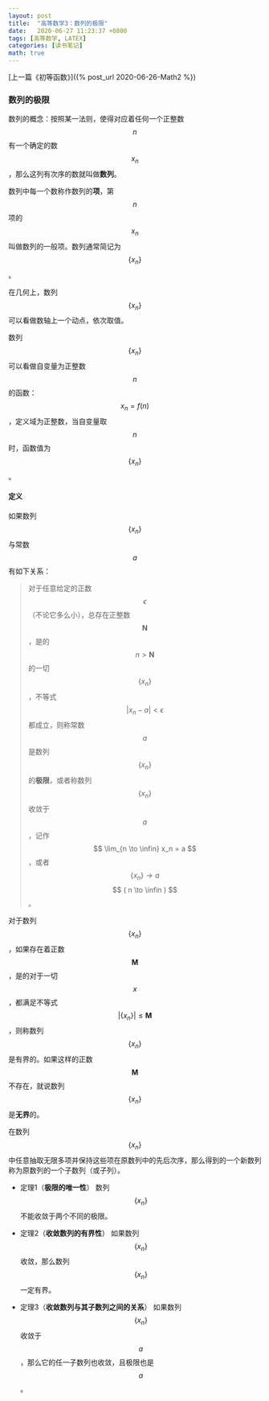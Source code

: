 ```yaml
---
layout: post
title:  "高等数学3：数列的极限"
date:   2020-06-27 11:23:37 +0800
tags: [高等数学, LATEX]
categories: [读书笔记]
math: true
---
```


[上一篇《初等函数》]({% post_url 2020-06-26-Math2 %})

### 数列的极限

数列的概念：按照某一法则，使得对应着任何一个正整数 <span> $$ n $$ </span> 有一个确定的数<span> $$ x_n $$ </span>，那么这列有次序的数就叫做**数列**。

数列中每一个数称作数列的**项**，第 <span> $$ n $$ </span> 项的 <span> $$ x_n $$ </span> 叫做数列的一般项。数列通常简记为 <span> $$ \{x_n\} $$ </span>。

在几何上，数列<span> $$ \{x_n\} $$ </span>可以看做数轴上一个动点，依次取值。

数列<span> $$ \{x_n\} $$ </span>可以看做自变量为正整数 <span> $$ n $$ </span> 的函数：<span> $$ x_n = f(n) $$ </span>，定义域为正整数，当自变量取<span> $$ n $$ </span>时，函数值为 <span> $$ \{x_n\} $$ </span>。


#### 定义

如果数列<span> $$ \{x_n\} $$ </span>与常数<span> $$ a $$ </span>有如下关系：

> 对于任意给定的正数 <span> $$ \epsilon $$ </span>（不论它多么小），总存在正整数<span> $$ \bm{N} $$ </span>，是的<span> $$ n \gt \bm{N} $$ </span>的一切<span> $$ \{x_n\} $$ </span>，不等式 <span> $$ | x_n - a | \lt \epsilon $$ </span>  都成立，则称常数<span> $$ a $$ </span>是数列<span> $$ \{x_n\} $$ </span>的**极限**，或者称数列<span> $$ \{x_n\} $$ </span>收敛于<span> $$ a $$ </span>，记作 <span> $$ \lim_{n \to \infin} x_n = a  $$ </span> ，或者<span> $$ \{x_n\} \to a $$ </span> <span> $$ ( n \to \infin ) $$ </span>。


对于数列<span> $$ \{x_n\} $$ </span>，如果存在着正数<span> $$ \bm{M} $$ </span>，是的对于一切<span> $$ x $$ </span>，都满足不等式<span> $$ | \{x_n\} | \le \bm{M} $$ </span>，则称数列<span> $$ \{x_n\} $$ </span>是有界的。如果这样的正数<span> $$ \bm{M} $$ </span>不存在，就说数列<span> $$ \{x_n\} $$ </span>是**无界**的。


在数列<span> $$ \{x_n\} $$ </span>中任意抽取无限多项并保持这些项在原数列中的先后次序，那么得到的一个新数列称为原数列的一个子数列（或子列）。


- 定理1（**极限的唯一性**） 数列 <span> $$ \{x_n\} $$ </span> 不能收敛于两个不同的极限。

- 定理2（**收敛数列的有界性**） 如果数列 <span> $$ \{x_n\} $$ </span> 收敛，那么数列 <span> $$ \{x_n\} $$ </span> 一定有界。

- 定理3（**收敛数列与其子数列之间的关系**） 如果数列<span> $$ \{x_n\} $$ </span>收敛于<span> $$ a $$ </span>，那么它的任一子数列也收敛，且极限也是<span> $$ a $$ </span>。
